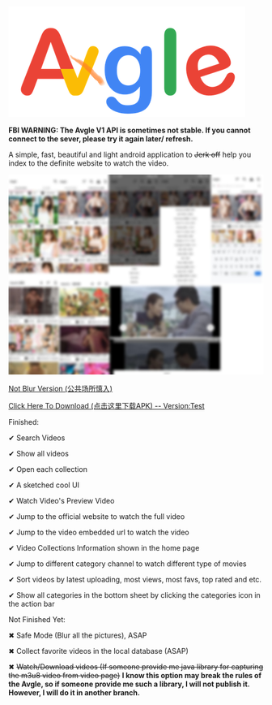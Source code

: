 ![Logo](./logo.png)

<b>FBI WARNING: The Avgle V1 API is sometimes not stable. If you cannot connect to the sever, please try it again later/ refresh.</b>

A simple, fast, beautiful and light android application to <del>Jerk off</del> help you index to the definite website to watch the video.

![Preview_blur](Preview1_blur.jpg)

[Not Blur Version (公共场所慎入)](./Preview1.png)

[Click Here To Download (点击这里下载APK) -- Version:Test](./app/build/outputs/apk/debug/app-debug.apk)

Finished:

✔ Search Videos

✔ Show all videos

✔ Open each collection

✔ A sketched cool UI

✔ Watch Video's Preview Video

✔ Jump to the official website to watch the full video

✔ Jump to the video embedded url to watch the video

✔ Video Collections Information shown in the home page

✔ Jump to different category channel to watch different type of movies

✔ Sort videos by latest uploading, most views, most favs, top rated and etc.

✔ Show all categories in the bottom sheet by clicking the categories icon in the action bar

Not Finished Yet:

✖ Safe Mode (Blur all the pictures), ASAP

✖ Collect favorite videos in the local database (ASAP)

✖ <del>Watch/Download videos (If someone provide me java library for capturing the m3u8 video from video page)</del> **I know this option may break the rules of the Avgle, so if someone provide me such a library, I will not publish it. However, I will do it in another branch.**
